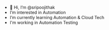 - 👋 Hi, I’m @sripoojithak
- I’m interested in Automation
- I’m currently learning Automation & Cloud Tech
- I'm working in Automation Testing 

<!---
sripoojithak/sripoojithak is a ✨ special ✨ repository because its `README.md` (this file) appears on your GitHub profile.
You can click the Preview link to take a look at your changes.
--->
